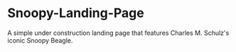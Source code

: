 # Snoopy-Landing-Page
A simple under construction landing page that features Charles M. Schulz's iconic Snoopy Beagle.
